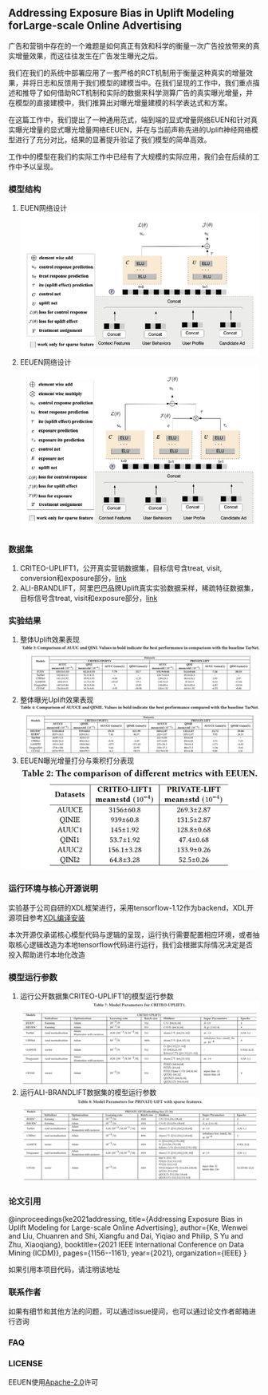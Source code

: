 ## Addressing Exposure Bias in Uplift Modeling forLarge-scale Online Advertising

广告和营销中存在的一个难题是如何真正有效和科学的衡量一次广告投放带来的真实增量效果，而这往往发生在广告发生曝光之后。

我们在我们的系统中部署应用了一套严格的RCT机制用于衡量这种真实的增量效果，并将日志和反馈用于我们模型的建模当中。在我们呈现的工作中，我们重点描述和推导了如何借助RCT机制和实际的数据来科学测算广告的真实曝光增量，并在模型的直接建模中，我们推算出对曝光增量建模的科学表达式和方案。

在这篇工作中，我们提出了一种通用范式，端到端的显式增量网络EUEN和针对真实曝光增量的显式曝光增量网络EEUEN，并在与当前声称先进的Uplift神经网络模型进行了充分对比，结果的显著提升验证了我们模型的简单高效。

工作中的模型在我们的实际工作中已经有了大规模的实际应用，我们会在后续的工作中予以呈现。

### 模型结构

1. EUEN网络设计
![euen](image/uplift_fig01.png)
2. EEUEN网络设计
![eeuen](image/uplift_fig02.png)

### 数据集

1. CRITEO-UPLIFT1，公开真实营销数据集，目标信号含treat, visit, conversion和exposure部分，[link](https://ailab.criteo.com/criteo-uplift-prediction-dataset/)
2. ALI-BRANDLIFT，阿里巴巴品牌Uplift真实实验数据采样，稀疏特征数据集，目标信号含treat, visit和exposure部分，[link](https://tianchi.aliyun.com/dataset/dataDetail?dataId=94883)

### 实验结果

1. 整体Uplift效果表现
![m1](image/metric1.png)
2. 整体曝光Uplift效果表现
![m2](image/metric2.png)
3. EEUEN曝光增量打分与乘积打分表现
![m3](image/metric3.png)

### 运行环境与核心开源说明

实验基于公司自研的XDL框架进行，采用tensorflow-1.12作为backend，XDL开源项目参考[XDL编译安装](https://github.com/alibaba/x-deeplearning/wiki/%E7%BC%96%E8%AF%91%E5%AE%89%E8%A3%85)

本次开源仅承诺核心模型代码与逻辑的呈现，运行执行需要配置相应环境，或者抽取核心逻辑改造为本地tensorflow代码进行运行，我们会根据实际情况决定是否投入帮助进行本地化改造

### 模型运行参数
1. 运行公开数据集CRITEO-UPLIFT1的模型运行参数
![criteo](image/run_for_criteo.png)
2. 运行ALI-BRANDLIFT数据集的模型运行参数
![ali_brandlift](image/run_for_ali_brandlift.png)

### 论文引用
@inproceedings{ke2021addressing,
  title={Addressing Exposure Bias in Uplift Modeling for Large-scale Online Advertising},
  author={Ke, Wenwei and Liu, Chuanren and Shi, Xiangfu and Dai, Yiqiao and Philip, S Yu and Zhu, Xiaoqiang},
  booktitle={2021 IEEE International Conference on Data Mining (ICDM)},
  pages={1156--1161},
  year={2021},
  organization={IEEE}
}

如果引用本项目代码，请注明该地址

### 联系作者
如果有细节和其他方法的问题，可以通过issue提问，也可以通过论文作者邮箱进行咨询

### FAQ

### LICENSE

EEUEN使用[Apache-2.0](./LICENSE)许可
